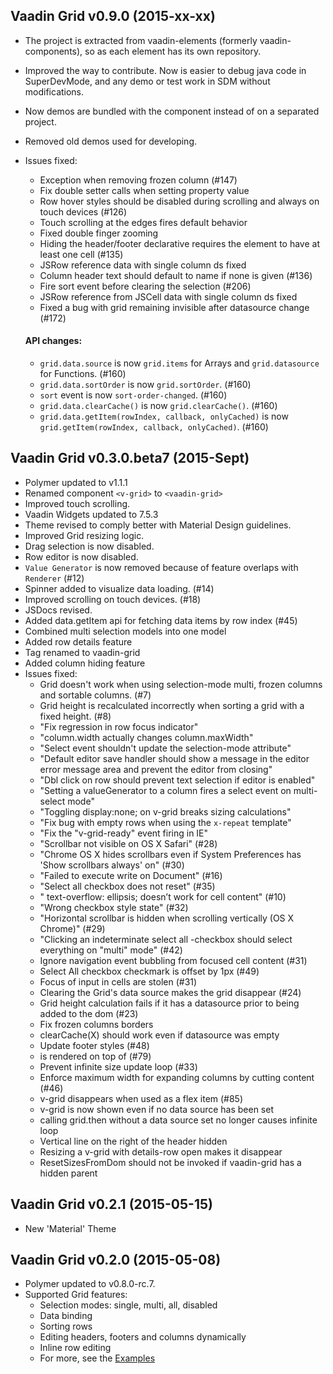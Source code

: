 ## Vaadin Grid v0.9.0 (2015-xx-xx)
- The project is extracted from vaadin-elements (formerly vaadin-components), so as each element has its own repository.
- Improved the way to contribute. Now is easier to debug java code in SuperDevMode, and any demo or test work in SDM without modifications.
- Now demos are bundled with the component instead of on a separated project.
- Removed old demos used for developing.
- Issues fixed:
  - Exception when removing frozen column (#147)
  - Fix double setter calls when setting property value
  - Row hover styles should be disabled during scrolling and always on touch devices (#126)
  - Touch scrolling at the edges fires default behavior
  - Fixed double finger zooming
  - Hiding the header/footer declarative requires the element to have at least one cell (#135)
  - JSRow reference data with single column ds fixed
  - Column header text should default to name if none is given (#136)
  - Fire sort event before clearing the selection (#206)
  - JSRow reference from JSCell data with single column ds fixed
  - Fixed a bug with grid remaining invisible after datasource change (#172)

  #### API changes:
  - `grid.data.source` is now `grid.items` for Arrays and `grid.datasource` for Functions. (#160)
  - `grid.data.sortOrder` is now `grid.sortOrder`. (#160)
  - `sort` event is now `sort-order-changed`. (#160)
  - `grid.data.clearCache()` is now `grid.clearCache()`. (#160)
  - `grid.data.getItem(rowIndex, callback, onlyCached)` is now `grid.getItem(rowIndex, callback, onlyCached)`. (#160)

## Vaadin Grid v0.3.0.beta7 (2015-Sept)
- Polymer updated to v1.1.1
- Renamed component `<v-grid>` to `<vaadin-grid>`
- Improved touch scrolling.
- Vaadin Widgets updated to 7.5.3
- Theme revised to comply better with Material Design guidelines.
- Improved Grid resizing logic.
- Drag selection is now disabled.
- Row editor is now disabled.
- `Value Generator` is now removed because of feature overlaps with `Renderer` (#12)
- Spinner added to visualize data loading. (#14)
- Improved scrolling on touch devices. (#18)
- JSDocs revised.
- Added data.getItem api for fetching data items by row index (#45)
- Combined multi selection models into one model
- Added row details feature
- Tag renamed to vaadin-grid
- Added column hiding feature
- Issues fixed:
  - Grid doesn't work when using selection-mode multi, frozen columns and sortable columns. (#7)
  - Grid height is recalculated incorrectly when sorting a grid with a fixed height. (#8)
  - "Fix regression in row focus indicator"
  - "column.width actually changes column.maxWidth"
  - "Select event shouldn't update the selection-mode attribute"
  - "Default editor save handler should show a message in the editor error message area and prevent the editor from closing"
  - "Dbl click on row should prevent text selection if editor is enabled"
  - "Setting a valueGenerator to a column fires a select event on multi-select mode"
  - "Toggling display:none; on v-grid breaks sizing calculations"
  - "Fix bug with empty rows when using the `x-repeat` template"
  - "Fix the "v-grid-ready" event firing in IE"
  - "Scrollbar not visible on OS X Safari" (#28)
  - "Chrome OS X hides scrollbars even if System Preferences has 'Show scrollbars always' on" (#30)
  - "Failed to execute write on Document" (#16)
  - "Select all checkbox does not reset" (#35)
  - "<v-grid> text-overflow: ellipsis; doesn’t work for cell content" (#10)
  - "Wrong checkbox style state" (#32)
  - "Horizontal scrollbar is hidden when scrolling vertically (OS X Chrome)" (#29)
  - "Clicking an indeterminate select all -checkbox should select everything on "multi" mode" (#42)
  - Ignore navigation event bubbling from focused cell content (#31)
  - Select All checkbox checkmark is offset by 1px (#49)
  - Focus of input in cells are stolen (#31)
  - Clearing the Grid's data source makes the grid disappear (#24)
  - Grid height calculation fails if it has a datasource prior to being added to the dom (#23)
  - Fix frozen columns borders
  - clearCache(X) should work even if datasource was empty
  - Update footer styles (#48)
  - <v-grid> is rendered on top of <paper-drawer-panel> (#79)
  - Prevent infinite size update loop (#33)
  - Enforce maximum width for expanding columns by cutting content (#46)
  - v-grid disappears when used as a flex item (#85)
  - v-grid is now shown even if no data source has been set
  - calling grid.then without a data source set no longer causes infinite loop
  - Vertical line on the right of the header hidden
  - Resizing a v-grid with details-row open makes it disappear
  - ResetSizesFromDom should not be invoked if vaadin-grid has a hidden parent

## Vaadin Grid v0.2.1 (2015-05-15)
- New 'Material' Theme

## Vaadin Grid v0.2.0 (2015-05-08)

- Polymer updated to v0.8.0-rc.7.
- Supported Grid features:
  - Selection modes: single, multi, all, disabled
  - Data binding
  - Sorting rows
  - Editing headers, footers and columns dynamically
  - Inline row editing
  - For more, see the [Examples](http://vaadin.github.io/components-examples/)

